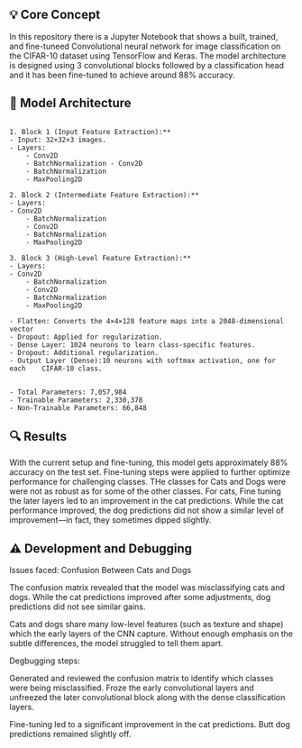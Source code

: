 
## 💡 Core Concept



In this repository there is a Jupyter Notebook that shows a built, trained, and fine-tuneed Convolutional neural network for image classification on the CIFAR-10 dataset using TensorFlow and Keras. The model architecture is designed using 3 convolutional blocks followed by a classification head and it has been fine-tuned to achieve around 88% accuracy.


## 🧮 Model Architecture

```

1. Block 1 (Input Feature Extraction):** 
- Input: 32×32×3 images. 
- Layers: 
	- Conv2D 
	- BatchNormalization - Conv2D
	- BatchNormalization 
	- MaxPooling2D

2. Block 2 (Intermediate Feature Extraction):** 
- Layers:
- Conv2D 
	- BatchNormalization 
	- Conv2D
	- BatchNormalization 
	- MaxPooling2D
	  
3. Block 3 (High-Level Feature Extraction):** 
- Layers: 
- Conv2D
	- BatchNormalization 
	- Conv2D
	- BatchNormalization 
	- MaxPooling2D

- Flatten: Converts the 4×4×128 feature maps into a 2048-dimensional vector 
- Dropout: Applied for regularization. 
- Dense Layer: 1024 neurons to learn class-specific features. 
- Dropout: Additional regularization. 
- Output Layer (Dense):10 neurons with softmax activation, one for each    CIFAR-10 class.


- Total Parameters: 7,057,984 
- Trainable Parameters: 2,330,378 
- Non-Trainable Parameters: 66,848
```

## 🔍 Results 


With the current setup and fine-tuning, this model gets approximately 88% accuracy on the test set. Fine-tuning steps were applied to further optimize performance for challenging classes. THe classes for Cats and Dogs were were not as robust as for some of the other classes. For cats, Fine tuning the later layers led to an improvement in the cat predictions. While the cat performance improved, the dog predictions did not show a similar level of improvement—in fact, they sometimes dipped slightly. 


## ⚠️ Development and Debugging

Issues faced:
Confusion Between Cats and Dogs
 
The confusion matrix revealed that the model was misclassifying cats and dogs. While the cat predictions improved after some adjustments, dog predictions did not see similar gains.

Cats and dogs share many low-level features (such as texture and shape) which the early layers of the CNN capture. Without enough emphasis on the subtle differences, the model struggled to tell them apart.

Degbugging steps:

Generated and reviewed the confusion matrix to identify which classes were being misclassified. Froze the early convolutional layers and unfreezed the later convolutional block along with the dense classification layers. 

Fine-tuning led to a significant improvement in the cat predictions. Butt dog predictions remained slightly off.
